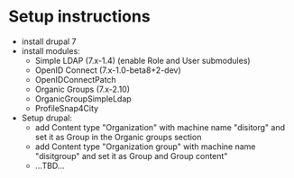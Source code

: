 # Setup instructions

* install drupal 7
* install modules:
  * Simple LDAP (7.x-1.4) (enable Role and User submodules)
  * OpenID Connect (7.x-1.0-beta8+2-dev)
  * OpenIDConnectPatch
  * Organic Groups (7.x-2.10)
  * OrganicGroupSimpleLdap
  * ProfileSnap4City
* Setup drupal:
  * add Content type "Organization" with machine name "disitorg" and set it as Group in the Organic groups section
  * add Content type "Organization group" with machine name "disitgroup" and set it as Group and Group content"
  * ...TBD...
